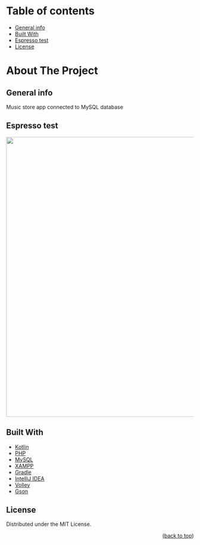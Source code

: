 # Table of contents
* [General info](#general-info)
* [Built With](#built-with)
* [Espresso test](espresso-test)
* [License](#license)

# About The Project

## General info
Music store app connected to MySQL database

## Espresso test
<img src="https://github.com/jarekkopaczewski/music_store/blob/42b8d69d67fb717a10f988b8de4b53004fa91962/pres.gif" height="750"/>

## Built With

* [Kotlin](https://kotlinlang.org/)
* [PHP](https://www.php.net/)
* [MySQL](https://www.mysql.com/)
* [XAMPP](https://www.apachefriends.org/pl/index.html)
* [Gradle](https://gradle.org/)
* [IntelliJ IDEA](https://www.jetbrains.com/idea/)
* [Volley](https://github.com/google/volley)
* [Gson](https://github.com/google/gson)

## License

Distributed under the MIT License.

<p align="right">(<a href="#top">back to top</a>)</p>
